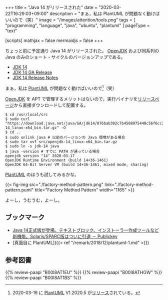 +++
title = "Java 14 がリリースされた"
date =  "2020-03-22T16:29:03+09:00"
description = "まぁ，私は PlantUML が問題なく動けばいいので（笑）"
image = "/images/attention/tools.png"
tags  = [ "programming", "language", "java", "ubuntu", "plantuml" ]
pageType = "text"

[scripts]
  mathjax = false
  mermaidjs = false
+++

ちょっと前に予定通り Java 14 がリリースされた。
[OpenJDK] および同系列の Java のみのショート・サイクルのバージョンアップである。

- [JDK 14](https://openjdk.java.net/projects/jdk/14/)
- [JDK 14 GA Release](https://jdk.java.net/14/)
- [JDK 14 Release Notes](http://jdk.java.net/14/release-notes)

まぁ，私は [PlantUML] が問題なく動けばいいので[^puml1]（笑）

[^puml1]: 2020-03-19 に [PlantUML] V1.2020.5 が[リリース](http://plantuml.com/changes)されている。

[OpenJDK] を APT で管理するメリットはないので，実行バイナリを[リリースページ](https://jdk.java.net/13/)から直接ダウンロードして配置する。

```text
$ cd /usr/local/src
$ sudo curl "https://download.java.net/java/GA/jdk14/076bab302c7b4508975440c56f6cc26a/36/GPL/openjdk-14_linux-x64_bin.tar.gz" -O
$ cd ..
$ sudo unlink java # 以前のバージョンの Java 環境がある場合
$ sudo tar xvf src/openjdk-14_linux-x64_bin.tar.gz
$ sudo ln -s jdk-14 java
$ java -version # すでに PATH が通っている場合
openjdk version "14" 2020-03-17
OpenJDK Runtime Environment (build 14+36-1461)
OpenJDK 64-Bit Server VM (build 14+36-1461, mixed mode, sharing)
```

[PlantUML] のほうも試してみるかな。

{{< fig-img src="./factory-method-pattern.png" link="./factory-method-pattern.puml" title="Factory Method Pattern" width="1165" >}}

よーし，うむうむ，よーし。

## ブックマーク

- [Java 14正式版が登場。テキストブロック、インストーラー作成ツールなど新機能。Solaris/SPARC版はついに引退 － Publickey](https://www.publickey1.jp/blog/20/java_14solarissparc.html)
- [真面目に PlantUML]({{< ref "/remark/2018/12/plantuml-1.md" >}})

[OpenJDK]: http://openjdk.java.net/
[Ubuntu]: https://www.ubuntu.com/ "The leading operating system for PCs, IoT devices, servers and the cloud | Ubuntu"
[PlantUML]: http://plantuml.com/ "Open-source tool that uses simple textual descriptions to draw UML diagrams."

## 参考図書

{{% review-paapi "B00I8AT1EU" %}} <!-- Java言語で学ぶリファクタリング入門 -->
{{% review-paapi "B00I8ATHGW" %}} <!-- 増補改訂版 Java言語で学ぶデザインパターン入門 -->
{{% review-paapi "B00I8AT1BS" %}} <!-- Java言語で学ぶデザインパターン入門 マルチスレッド編 -->
